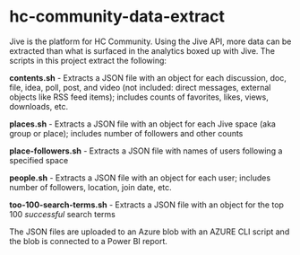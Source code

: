 # hc-community-data-extract

Jive is the platform for HC Community. Using the Jive API, more data can be extracted than what is surfaced in the analytics boxed up with Jive. The scripts in this project extract the following:

**contents.sh** - Extracts a JSON file with an object for each discussion, doc, file, idea, poll, post, and video (not included: direct messages, external objects like RSS feed items); includes counts of favorites, likes, views, downloads, etc.

**places.sh** - Extracts a JSON file with an object for each Jive space (aka group or place); includes number of followers and other counts

**place-followers.sh** - Extracts a JSON file with names of users following a specified space

**people.sh** - Extracts a JSON file with an object for each user; includes number of followers, location, join date, etc.

**too-100-search-terms.sh** - Extracts a JSON file with an object for the top 100 *successful* search terms

The JSON files are uploaded to an Azure blob with an AZURE CLI script and the blob is connected to a Power BI report.
